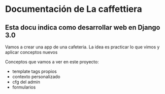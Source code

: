 # Documentación de La caffettiera

## Esta docu indica como desarrollar web en Django 3.0

Vamos a crear una app de una cafeteria.
La idea es practicar lo que vimos y aplicar conceptos nuevos

Conceptos que vamos a ver en este proyecto:

- template tags propios
- contexto personalizado
- cfg del admin
- formularios